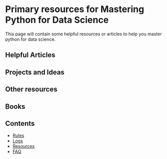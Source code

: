 # Primary resources for Mastering Python for Data Science

This page will contain some helpful resources or articles to help you master python for data science.

## Helpful Articles

## Projects and Ideas

## Other resources

## Books

## Contents
* [Rules](https://github.com/Python-4-DS/Cohort-1/edit/master/rules.md)
* [Logs](https://github.com/Python-4-DS/Cohort-1/blob/master/log.md)
* [Resources](https://github.com/Python-4-DS/Cohort-1/blob/master/resources.md)
* [FAQ](https://github.com/Python-4-DS/Cohort-1/blob/master/FAQ.md)
